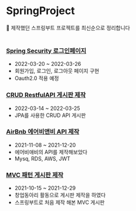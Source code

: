 # SpringProject
📌 제작했던 스프링부트 프로젝트를 최신순으로 정리합니다
<br/><br/>

### [Spring Security 로그인페이지 ](https://github.com/Jupiter-J/SpringSecurity.git)
* 2022-03-20 ~ 2022-03-26
* 회원가입, 로그인, 로그아웃 페이지 구현
* Oauth2.0 적용 예정



### [CRUD RestfulAPI 게시판 제작](https://github.com/Jupiter-J/CRUD_API_SpringBoard.git)
* 2022-03-14 ~ 2022-03-25
* JPA를 사용한 CRUD API 게시판

### [AirBnb 에어비앤비 API 제작](https://github.com/Jupiter-J/airbnb.git)
* 2021-11-08 ~ 2021-12-20
* 에어비애비의 API를 제작해보았다
* Mysq, RDS, AWS, JWT


### [MVC 패턴 게시판 제작](https://github.com/Jupiter-J/DoorLock.git) 
* 2021-10-15 ~ 2021-12-29
* 창업동아리 활동으로 게시판 제작을 하였다 
* 스프링부트로 처음 제작 해본 MVC 게시판
<br/><br/>
